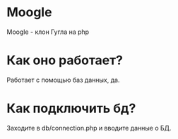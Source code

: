 # Moogle
Moogle - клон Гугла на php
# Как оно работает?
Работает с помощью баз данных, да.
# Как подключить бд?
Заходите в db/connection.php и вводите данные о БД.
